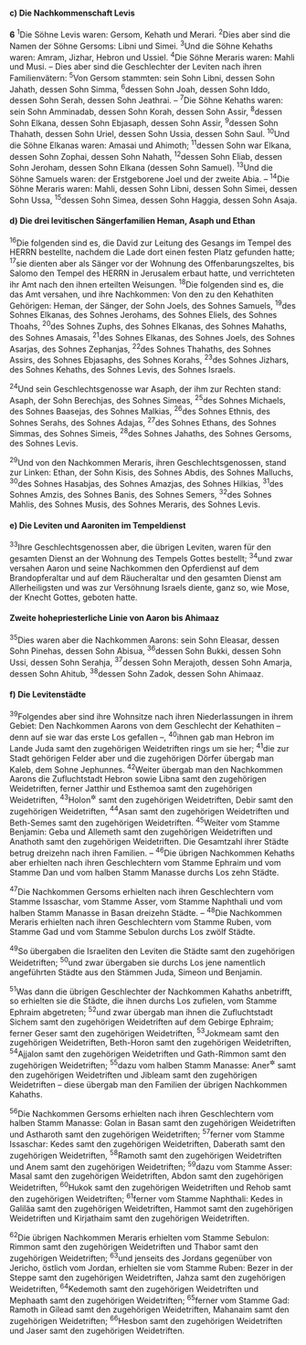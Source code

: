 #### c) Die Nachkommenschaft Levis

__6__
<sup>1</sup>Die Söhne Levis waren: Gersom, Kehath und Merari.
<sup>2</sup>Dies aber sind die Namen der Söhne Gersoms: Libni und Simei.
<sup>3</sup>Und die Söhne Kehaths waren: Amram, Jizhar, Hebron und Ussiel.
<sup>4</sup>Die Söhne Meraris waren: Mahli und Musi. – Dies aber sind die Geschlechter der Leviten nach ihren Familienvätern:
<sup>5</sup>Von Gersom stammten: sein Sohn Libni, dessen Sohn Jahath, dessen Sohn Simma,
<sup>6</sup>dessen Sohn Joah, dessen Sohn Iddo, dessen Sohn Serah, dessen Sohn Jeathrai. –
<sup>7</sup>Die Söhne Kehaths waren: sein Sohn Amminadab, dessen Sohn Korah, dessen Sohn Assir,
<sup>8</sup>dessen Sohn Elkana, dessen Sohn Ebjasaph, dessen Sohn Assir,
<sup>9</sup>dessen Sohn Thahath, dessen Sohn Uriel, dessen Sohn Ussia, dessen Sohn Saul.
<sup>10</sup>Und die Söhne Elkanas waren: Amasai und Ahimoth;
<sup>11</sup>dessen Sohn war Elkana, dessen Sohn Zophai, dessen Sohn Nahath,
<sup>12</sup>dessen Sohn Eliab, dessen Sohn Jeroham, dessen Sohn Elkana (dessen Sohn Samuel).
<sup>13</sup>Und die Söhne Samuels waren: der Erstgeborene Joel und der zweite Abia. –
<sup>14</sup>Die Söhne Meraris waren: Mahli, dessen Sohn Libni, dessen Sohn Simei, dessen Sohn Ussa,
<sup>15</sup>dessen Sohn Simea, dessen Sohn Haggia, dessen Sohn Asaja.

#### d) Die drei levitischen Sängerfamilien Heman, Asaph und Ethan

<sup>16</sup>Die folgenden sind es, die David zur Leitung des Gesangs im Tempel des HERRN bestellte, nachdem die Lade dort einen festen Platz gefunden hatte;
<sup>17</sup>sie dienten aber als Sänger vor der Wohnung des Offenbarungszeltes, bis Salomo den Tempel des HERRN in Jerusalem erbaut hatte, und verrichteten ihr Amt nach den ihnen erteilten Weisungen.
<sup>18</sup>Die folgenden sind es, die das Amt versahen, und ihre Nachkommen: Von den zu den Kehathiten Gehörigen: Heman, der Sänger, der Sohn Joels, des Sohnes Samuels,
<sup>19</sup>des Sohnes Elkanas, des Sohnes Jerohams, des Sohnes Eliels, des Sohnes Thoahs,
<sup>20</sup>des Sohnes Zuphs, des Sohnes Elkanas, des Sohnes Mahaths, des Sohnes Amasais,
<sup>21</sup>des Sohnes Elkanas, des Sohnes Joels, des Sohnes Asarjas, des Sohnes Zephanjas,
<sup>22</sup>des Sohnes Thahaths, des Sohnes Assirs, des Sohnes Ebjasaphs, des Sohnes Korahs,
<sup>23</sup>des Sohnes Jizhars, des Sohnes Kehaths, des Sohnes Levis, des Sohnes Israels.

<sup>24</sup>Und sein Geschlechtsgenosse war Asaph, der ihm zur Rechten stand: Asaph, der Sohn Berechjas, des Sohnes Simeas,
<sup>25</sup>des Sohnes Michaels, des Sohnes Baasejas, des Sohnes Malkias,
<sup>26</sup>des Sohnes Ethnis, des Sohnes Serahs, des Sohnes Adajas,
<sup>27</sup>des Sohnes Ethans, des Sohnes Simmas, des Sohnes Simeis,
<sup>28</sup>des Sohnes Jahaths, des Sohnes Gersoms, des Sohnes Levis.

<sup>29</sup>Und von den Nachkommen Meraris, ihren Geschlechtsgenossen, stand zur Linken: Ethan, der Sohn Kisis, des Sohnes Abdis, des Sohnes Malluchs,
<sup>30</sup>des Sohnes Hasabjas, des Sohnes Amazjas, des Sohnes Hilkias,
<sup>31</sup>des Sohnes Amzis, des Sohnes Banis, des Sohnes Semers,
<sup>32</sup>des Sohnes Mahlis, des Sohnes Musis, des Sohnes Meraris, des Sohnes Levis.

#### e) Die Leviten und Aaroniten im Tempeldienst

<sup>33</sup>Ihre Geschlechtsgenossen aber, die übrigen Leviten, waren für den gesamten Dienst an der Wohnung des Tempels Gottes bestellt;
<sup>34</sup>und zwar versahen Aaron und seine Nachkommen den Opferdienst auf dem Brandopferaltar und auf dem Räucheraltar und den gesamten Dienst am Allerheiligsten und was zur Versöhnung Israels diente, ganz so, wie Mose, der Knecht Gottes, geboten hatte.

#### Zweite hohepriesterliche Linie von Aaron bis Ahimaaz

<sup>35</sup>Dies waren aber die Nachkommen Aarons: sein Sohn Eleasar, dessen Sohn Pinehas, dessen Sohn Abisua,
<sup>36</sup>dessen Sohn Bukki, dessen Sohn Ussi, dessen Sohn Serahja,
<sup>37</sup>dessen Sohn Merajoth, dessen Sohn Amarja, dessen Sohn Ahitub,
<sup>38</sup>dessen Sohn Zadok, dessen Sohn Ahimaaz.

#### f) Die Levitenstädte

<sup>39</sup>Folgendes aber sind ihre Wohnsitze nach ihren Niederlassungen in ihrem Gebiet: Den Nachkommen Aarons von dem Geschlecht der Kehathiten – denn auf sie war das erste Los gefallen –,
<sup>40</sup>ihnen gab man Hebron im Lande Juda samt den zugehörigen Weidetriften rings um sie her;
<sup>41</sup>die zur Stadt gehörigen Felder aber und die zugehörigen Dörfer übergab man Kaleb, dem Sohne Jephunnes.
<sup>42</sup>Weiter übergab man den Nachkommen Aarons die Zufluchtstadt Hebron sowie Libna samt den zugehörigen Weidetriften, ferner Jatthir und Esthemoa samt den zugehörigen Weidetriften,
<sup>43</sup>Holon<sup title="vgl. Jos 21,15">&#x2732;</sup> samt den zugehörigen Weidetriften, Debir samt den zugehörigen Weidetriften,
<sup>44</sup>Asan samt den zugehörigen Weidetriften und Beth-Semes samt den zugehörigen Weidetriften.
<sup>45</sup>Weiter vom Stamme Benjamin: Geba und Allemeth samt den zugehörigen Weidetriften und Anathoth samt den zugehörigen Weidetriften. Die Gesamtzahl ihrer Städte betrug dreizehn nach ihren Familien. –
<sup>46</sup>Die übrigen Nachkommen Kehaths aber erhielten nach ihren Geschlechtern vom Stamme Ephraim und vom Stamme Dan und vom halben Stamm Manasse durchs Los zehn Städte.

<sup>47</sup>Die Nachkommen Gersoms erhielten nach ihren Geschlechtern vom Stamme Issaschar, vom Stamme Asser, vom Stamme Naphthali und vom halben Stamm Manasse in Basan dreizehn Städte. –
<sup>48</sup>Die Nachkommen Meraris erhielten nach ihren Geschlechtern vom Stamme Ruben, vom Stamme Gad und vom Stamme Sebulon durchs Los zwölf Städte.

<sup>49</sup>So übergaben die Israeliten den Leviten die Städte samt den zugehörigen Weidetriften;
<sup>50</sup>und zwar übergaben sie durchs Los jene namentlich angeführten Städte aus den Stämmen Juda, Simeon und Benjamin.

<sup>51</sup>Was dann die übrigen Geschlechter der Nachkommen Kahaths anbetrifft, so erhielten sie die Städte, die ihnen durchs Los zufielen, vom Stamme Ephraim abgetreten;
<sup>52</sup>und zwar übergab man ihnen die Zufluchtstadt Sichem samt den zugehörigen Weidetriften auf dem Gebirge Ephraim; ferner Geser samt den zugehörigen Weidetriften,
<sup>53</sup>Jokmeam samt den zugehörigen Weidetriften, Beth-Horon samt den zugehörigen Weidetriften,
<sup>54</sup>Ajjalon samt den zugehörigen Weidetriften und Gath-Rimmon samt den zugehörigen Weidetriften;
<sup>55</sup>dazu vom halben Stamm Manasse: Aner<sup title="oder: Taanach? vgl. Jos 21,25">&#x2732;</sup> samt den zugehörigen Weidetriften und Jibleam samt den zugehörigen Weidetriften – diese übergab man den Familien der übrigen Nachkommen Kahaths.

<sup>56</sup>Die Nachkommen Gersoms erhielten nach ihren Geschlechtern vom halben Stamm Manasse: Golan in Basan samt den zugehörigen Weidetriften und Astharoth samt den zugehörigen Weidetriften;
<sup>57</sup>ferner vom Stamme Issaschar: Kedes samt den zugehörigen Weidetriften, Daberath samt den zugehörigen Weidetriften,
<sup>58</sup>Ramoth samt den zugehörigen Weidetriften und Anem samt den zugehörigen Weidetriften;
<sup>59</sup>dazu vom Stamme Asser: Masal samt den zugehörigen Weidetriften, Abdon samt den zugehörigen Weidetriften,
<sup>60</sup>Hukok samt den zugehörigen Weidetriften und Rehob samt den zugehörigen Weidetriften;
<sup>61</sup>ferner vom Stamme Naphthali: Kedes in Galiläa samt den zugehörigen Weidetriften, Hammot samt den zugehörigen Weidetriften und Kirjathaim samt den zugehörigen Weidetriften.

<sup>62</sup>Die übrigen Nachkommen Meraris erhielten vom Stamme Sebulon: Rimmon samt den zugehörigen Weidetriften und Thabor samt den zugehörigen Weidetriften;
<sup>63</sup>und jenseits des Jordans gegenüber von Jericho, östlich vom Jordan, erhielten sie vom Stamme Ruben: Bezer in der Steppe samt den zugehörigen Weidetriften, Jahza samt den zugehörigen Weidetriften,
<sup>64</sup>Kedemoth samt den zugehörigen Weidetriften und Mephaath samt den zugehörigen Weidetriften;
<sup>65</sup>ferner vom Stamme Gad: Ramoth in Gilead samt den zugehörigen Weidetriften, Mahanaim samt den zugehörigen Weidetriften;
<sup>66</sup>Hesbon samt den zugehörigen Weidetriften und Jaser samt den zugehörigen Weidetriften.